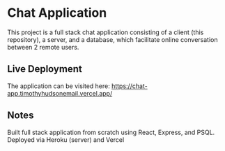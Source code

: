 # Chat Application

This project is a full stack chat application consisting of a client (this repository), a server, and a database, which facilitate online conversation between 2 remote users. 

## Live Deployment

The application can be visited here: https://chat-app.timothyhudsonemail.vercel.app/

## Notes

Built full stack application from scratch using React, Express, and PSQL.
Deployed via Heroku (server) and Vercel
